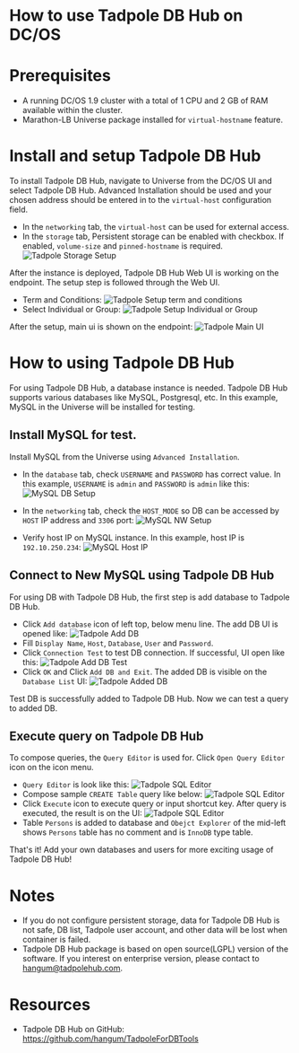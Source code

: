 How to use Tadpole DB Hub on DC/OS
==================================

# Prerequisites
* A running DC/OS 1.9 cluster with a total of 1 CPU and 2 GB of RAM available within the cluster.
* Marathon-LB Universe package installed for `virtual-hostname` feature.

# Install and setup Tadpole DB Hub
To install Tadpole DB Hub, navigate to Universe from the DC/OS UI and select Tadpole DB Hub. Advanced Installation should be used and your chosen address should be entered in to the `virtual-host` configuration field.

* In the `networking` tab, the `virtual-host` can be used for external access.
* In the `storage` tab, Persistent storage can be enabled with checkbox. If enabled, `volume-size` and `pinned-hostname` is required.
![Tadpole Storage Setup](img/tadpole-install-storage.png)

After the instance is deployed, Tadpole DB Hub Web UI is working on the endpoint. The setup step is followed through the Web UI.

* Term and Conditions:
![Tadpole Setup term and conditions](img/tadpole-setup-term-and-conditions.png)
* Select Individual or Group:
![Tadpole Setup Individual or Group](img/tadpole-setup-individual-or-group.png)

After the setup, main ui is shown on the endpoint:
![Tadpole Main UI](img/tadpole-ui-main.png)

# How to using Tadpole DB Hub
For using Tadpole DB Hub, a database instance is needed. Tadpole DB Hub supports various databases like MySQL, Postgresql, etc. In this example, MySQL in the Universe will be installed for testing.

## Install MySQL for test.
Install MySQL from the Universe using `Advanced Installation`.

* In the `database` tab, check `USERNAME` and `PASSWORD` has correct value. In this example, `USERNAME` is `admin` and `PASSWORD` is `admin` like this:
![MySQL DB Setup](img/mysql-install-database.png)

* In the `networking` tab, check the `HOST_MODE` so DB can be accessed by `HOST` IP address and `3306` port:
![MySQL NW Setup](img/mysql-install-networking.png)

* Verify host IP on MySQL instance. In this example, host IP is `192.10.250.234`:
![MySQL Host IP](img/mysql-host-ip.png)

## Connect to New MySQL using Tadpole DB Hub
For using DB with Tadpole DB Hub, the first step is add database to Tadpole DB Hub.

* Click `Add database` icon of left top, below menu line. The add DB UI is opened like:
![Tadpole Add DB](img/tadpole-ui-add-database.png)
 * Fill `Display Name`, `Host`, `Database`, `User` and `Password`.
* Click `Connection Test` to test DB connection. If successful, UI open like this:
 ![Tadpole Add DB Test](img/tadpole-ui-add-db-connection-test.png)
* Click `OK` and Click `Add DB and Exit`. The added DB is visible on the `Database List` UI:
![Tadpole Added DB](img/tadpole-ui-db-added.png)

Test DB is successfully added to Tadpole DB Hub. Now we can test a query to added DB.

## Execute query on Tadpole DB Hub
To compose queries, the `Query Editor` is used for. Click `Open Query Editor` icon on the icon menu.

* `Query Editor` is look like this:
![Tadpole SQL Editor](img/tadpole-ui-sql-editor.png)
* Compose sample `CREATE Table` query like below:
![Tadpole SQL Editor](img/tadpole-ui-sql-editor-test-query.png)
* Click `Execute` icon to execute query or input shortcut key. After query is executed, the result is on the UI:
![Tadpole SQL Editor](img/tadpole-ui-test-query-result.png)
 * Table `Persons` is added to database and `Obejct Explorer` of the mid-left shows `Persons` table has no comment and is `InnoDB` type table.

That's it! Add your own databases and users for more exciting usage of Tadpole DB Hub!

# Notes
* If you do not configure persistent storage, data for Tadpole DB Hub is not safe, DB list, Tadpole user account, and other data will be lost when container is failed.
* Tadpole DB Hub package is based on open source(LGPL) version of the software. If you interest on enterprise version, please contact to hangum@tadpolehub.com.

# Resources
* Tadpole DB Hub on GitHub: https://github.com/hangum/TadpoleForDBTools
